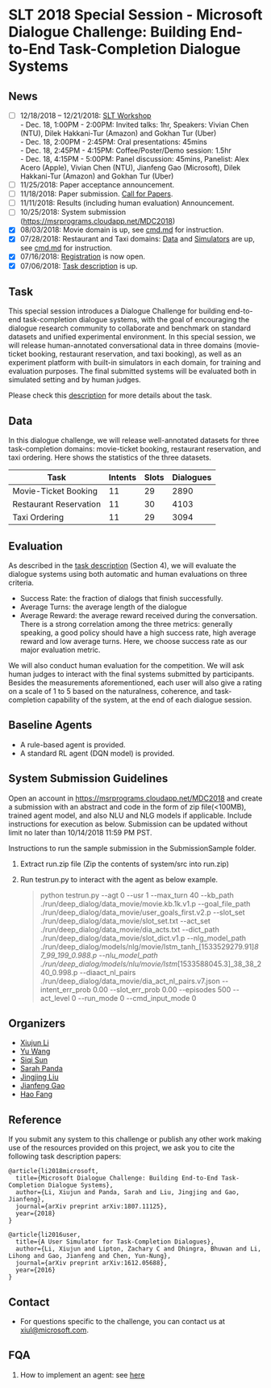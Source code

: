 # SLT 2018 Special Session - Microsoft Dialogue Challenge: Building End-to-End Task-Completion Dialogue Systems

## News
- [ ] 12/18/2018 – 12/21/2018: [SLT Workshop](http://www.slt2018.org/news/)<br/>
      - Dec. 18, 1:00PM - 2:00PM: Invited talks: 1hr, Speakers: Vivian Chen (NTU), Dilek Hakkani-Tur (Amazon) and Gokhan Tur (Uber)<br/>
      - Dec. 18, 2:00PM - 2:45PM: Oral presentations: 45mins<br/>
      - Dec. 18, 2:45PM - 4:15PM: Coffee/Poster/Demo session: 1.5hr<br/>
      - Dec. 18, 4:15PM - 5:00PM: Panel discussion: 45mins, Panelist: Alex Acero (Apple), Vivian Chen (NTU), Jianfeng Gao (Microsoft), Dilek Hakkani-Tur (Amazon) and Gokhan Tur (Uber)
- [ ] 11/25/2018: Paper acceptance announcement.
- [ ] 11/18/2018: Paper submission. [Call for Papers](https://github.com/xiul-msr/e2e_dialog_challenge/blob/master/SLT%202018%20-%20MS%20Dialogue%20Challenge%20-%20CFP.pdf).
- [ ] 11/11/2018: Results (including human evaluation) Announcement.
- [ ] 10/25/2018: System submission (https://msrprograms.cloudapp.net/MDC2018)
- [x] 08/03/2018: Movie domain is up, see [cmd.md](https://github.com/xiul-msr/e2e_dialog_challenge/blob/master/cmd.md) for instruction.
- [x] 07/28/2018: Restaurant and Taxi domains: [Data](https://github.com/xiul-msr/e2e_dialog_challenge/data/) and [Simulators](https://github.com/xiul-msr/e2e_dialog_challenge/system/) are up, see [cmd.md](https://github.com/xiul-msr/e2e_dialog_challenge/blob/master/cmd.md) for instruction.
- [x] 07/16/2018: [Registration](https://docs.google.com/forms/d/e/1FAIpQLScWl3BYiCLHjR2hGrkehx1kS53vvMTmQ2ktuvGNYSAtiQLSpw/viewform) is now open.
- [x] 07/06/2018: [Task description](https://github.com/xiul-msr/e2e_dialog_challenge/blob/master/microsoft-dialogue-challenge-slt2018.pdf) is up.

## Task
This special session introduces a Dialogue Challenge for building end-to-end task-completion dialogue systems, with the goal of encouraging the dialogue research community to collaborate and benchmark on standard datasets and unified experimental environment. In this special session, we will release human-annotated conversational data in three domains (movie-ticket booking, restaurant reservation, and taxi booking), as well as an experiment platform with built-in simulators in each domain, for training and evaluation purposes. The final submitted systems will be evaluated both in simulated setting and by human judges.

Please check this [description](https://github.com/xiul-msr/e2e_dialog_challenge/blob/master/microsoft-dialogue-challenge-slt2018.pdf) for more details about the task.

## Data
In this dialogue challenge, we will release well-annotated datasets for three task-completion domains: movie-ticket booking, restaurant reservation, and taxi ordering. Here shows the statistics of the three datasets.

|Task|Intents|Slots|Dialogues|
| -----| ----- | ----- | ----- |
|Movie-Ticket Booking|11|29|2890|
|Restaurant Reservation|11|30|4103|
|Taxi Ordering|11|29|3094|

## Evaluation
As described in the [task description](https://github.com/xiul-msr/e2e_dialog_challenge/blob/master/microsoft-dialogue-challenge-slt2018.pdf) (Section 4), we will evaluate the dialogue systems using both automatic and human evaluations on three criteria.
* Success Rate: the fraction of dialogs that finish successfully.
* Average Turns: the average length of the dialogue
* Average Reward: the average reward received during the conversation.
There is a strong correlation among the three metrics: generally speaking, a good policy should have a high success rate, high average reward and low average turns. Here, we choose success rate as our major evaluation metric.

We will also conduct human evaluation for the competition. We will ask human judges to interact with the final systems submitted by participants. Besides the measurements aforementioned, each user will also give a rating on a scale of 1 to 5 based on the naturalness, coherence, and task-completion capability of the system, at the end of each dialogue session.

## Baseline Agents
* A rule-based agent is provided.
* A standard RL agent (DQN model) is provided.

## System Submission Guidelines

Open an account in https://msrprograms.cloudapp.net/MDC2018 and create a submission with an abstract and code in the form of zip file(<100MB), trained agent model, and also NLU and NLG models if applicable. Include instructions for execution as below. Submission can be updated without limit no later than 10/14/2018 11:59 PM PST. 

Instructions to run the sample submission in the SubmissionSample folder.
1.	Extract run.zip file (Zip the contents of system/src into run.zip) 
2.	Run testrun.py to interact with the agent as below example. 

      > python testrun.py --agt 0 --usr 1 --max_turn 40 --kb_path ./run/deep_dialog/data_movie/movie.kb.1k.v1.p --goal_file_path ./run/deep_dialog/data_movie/user_goals_first.v2.p --slot_set ./run/deep_dialog/data_movie/slot_set.txt --act_set ./run/deep_dialog/data_movie/dia_acts.txt --dict_path ./run/deep_dialog/data_movie/slot_dict.v1.p --nlg_model_path ./run/deep_dialog/models/nlg/movie/lstm_tanh_[1533529279.91]_87_99_199_0.988.p --nlu_model_path ./run/deep_dialog/models/nlu/movie/lstm_[1533588045.3]_38_38_240_0.998.p --diaact_nl_pairs ./run/deep_dialog/data_movie/dia_act_nl_pairs.v7.json --intent_err_prob 0.00 --slot_err_prob 0.00 --episodes 500 --act_level 0 --run_mode 0 --cmd_input_mode 0

<!---
## Timeline
|Phase|Dates|
| ------ | -------------- |
|TBA|TBA|
|1. Development Phase|June 1 – Sept 9|
|1.1 Code (data extraction code, seq2seq baseline)|June 1|
|1.2 "Trial" data made available|June 18|
|1.3 Official training data made available| By July 1|
|2. Evaluation Phase|Sept 10 – 24|
|2.1 Test data made available|Sept 10|
 -->

## Organizers
* [Xiujun Li](https://www.microsoft.com/en-us/research/people/xiul/)
* [Yu Wang](https://www.linkedin.com/in/yu-wang-a95b2b1)
* [Siqi Sun](https://www.linkedin.com/in/siqi-sun)
* [Sarah Panda](https://www.linkedin.com/in/sarah-panda-7345267b)
* [Jingjing Liu](https://www.microsoft.com/en-us/research/people/jingjl/)
* [Jianfeng Gao](https://www.microsoft.com/en-us/research/people/jfgao/)
* [Hao Fang](https://www.linkedin.com/in/hao-fang-99778b25)

## Reference
If you submit any system to this challenge or publish any other work making use of the resources provided on this project, we ask you to cite the following task description papers:

```
@article{li2018microsoft,
  title={Microsoft Dialogue Challenge: Building End-to-End Task-Completion Dialogue Systems},
  author={Li, Xiujun and Panda, Sarah and Liu, Jingjing and Gao, Jianfeng},
  journal={arXiv preprint arXiv:1807.11125},
  year={2018}
}

@article{li2016user,
  title={A User Simulator for Task-Completion Dialogues},
  author={Li, Xiujun and Lipton, Zachary C and Dhingra, Bhuwan and Li, Lihong and Gao, Jianfeng and Chen, Yun-Nung},
  journal={arXiv preprint arXiv:1612.05688},
  year={2016}
}
```

## Contact
* For questions specific to the challenge, you can contact us at <xiul@microsoft.com>.

## FQA
1. How to implement an agent: see [here](https://github.com/xiul-msr/e2e_dialog_challenge/issues/1)
